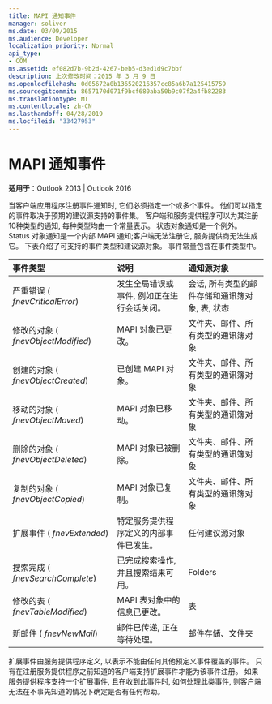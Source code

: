 ```yaml
---
title: MAPI 通知事件
manager: soliver
ms.date: 03/09/2015
ms.audience: Developer
localization_priority: Normal
api_type:
- COM
ms.assetid: ef082d7b-9b2d-4267-beb5-d3ed1d9c7bbf
description: 上次修改时间：2015 年 3 月 9 日
ms.openlocfilehash: 0d05672a0b136520216357cc85a6b7a125415759
ms.sourcegitcommit: 8657170d071f9bcf680aba50b9c07f2a4fb82283
ms.translationtype: MT
ms.contentlocale: zh-CN
ms.lasthandoff: 04/28/2019
ms.locfileid: "33427953"
---
```

# <a name="mapi-notification-events"></a>MAPI 通知事件

  
  
**适用于**：Outlook 2013 | Outlook 2016 
  
当客户端应用程序注册事件通知时, 它们必须指定一个或多个事件。 他们可以指定的事件取决于预期的建议源支持的事件集。 客户端和服务提供程序可以为其注册10种类型的通知, 每种类型均由一个常量表示。 状态对象通知是一个例外。 Status 对象通知是一个内部 MAPI 通知;客户端无法注册它, 服务提供商无法生成它。 下表介绍了可支持的事件类型和建议源对象。 事件常量包含在事件类型中。
  
|**事件类型**|**说明**|**通知源对象**|
|:-----|:-----|:-----|
|严重错误 ( _fnevCriticalError_)  <br/> |发生全局错误或事件, 例如正在进行会话关闭。  <br/> |会话, 所有类型的邮件存储和通讯簿对象, 表, 状态  <br/> |
|修改的对象 ( _fnevObjectModified_)  <br/> |MAPI 对象已更改。  <br/> |文件夹、邮件、所有类型的通讯簿对象  <br/> |
|创建的对象 ( _fnevObjectCreated_)  <br/> |已创建 MAPI 对象。  <br/> |文件夹、邮件、所有类型的通讯簿对象  <br/> |
|移动的对象 ( _fnevObjectMoved_)  <br/> |MAPI 对象已移动。  <br/> |文件夹、邮件、所有类型的通讯簿对象  <br/> |
|删除的对象 ( _fnevObjectDeleted_)  <br/> |MAPI 对象已被删除。  <br/> |文件夹、邮件、所有类型的通讯簿对象  <br/> |
|复制的对象 ( _fnevObjectCopied_)  <br/> |MAPI 对象已复制。  <br/> |文件夹、邮件、所有类型的通讯簿对象  <br/> |
|扩展事件 ( _fnevExtended_)  <br/> |特定服务提供程序定义的内部事件已发生。  <br/> |任何建议源对象  <br/> |
|搜索完成 ( _fnevSearchComplete_)  <br/> |已完成搜索操作, 并且搜索结果可用。  <br/> |Folders  <br/> |
|修改的表 ( _fnevTableModified_)  <br/> |MAPI 表对象中的信息已更改。  <br/> |表  <br/> |
|新邮件 ( _fnevNewMail_)  <br/> |邮件已传递, 正在等待处理。  <br/> |邮件存储、文件夹  <br/> |
   
扩展事件由服务提供程序定义, 以表示不能由任何其他预定义事件覆盖的事件。 只有在注册服务提供程序之前知道的客户端支持扩展事件才能为该事件注册。 如果服务提供程序支持一个扩展事件, 且在收到此事件时, 如何处理此类事件, 则客户端无法在不事先知道的情况下确定是否有任何帮助。
  

